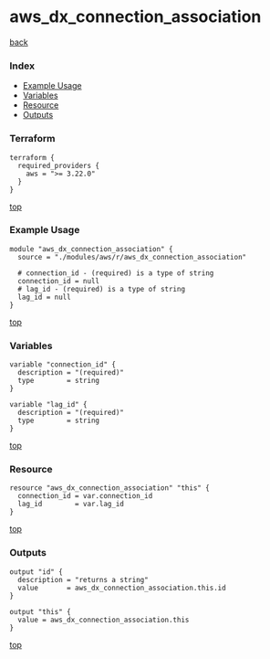 # aws_dx_connection_association

[back](../aws.md)

### Index

- [Example Usage](#example-usage)
- [Variables](#variables)
- [Resource](#resource)
- [Outputs](#outputs)

### Terraform

```hcl
terraform {
  required_providers {
    aws = ">= 3.22.0"
  }
}
```

[top](#index)

### Example Usage

```hcl
module "aws_dx_connection_association" {
  source = "./modules/aws/r/aws_dx_connection_association"

  # connection_id - (required) is a type of string
  connection_id = null
  # lag_id - (required) is a type of string
  lag_id = null
}
```

[top](#index)

### Variables

```hcl
variable "connection_id" {
  description = "(required)"
  type        = string
}

variable "lag_id" {
  description = "(required)"
  type        = string
}
```

[top](#index)

### Resource

```hcl
resource "aws_dx_connection_association" "this" {
  connection_id = var.connection_id
  lag_id        = var.lag_id
}
```

[top](#index)

### Outputs

```hcl
output "id" {
  description = "returns a string"
  value       = aws_dx_connection_association.this.id
}

output "this" {
  value = aws_dx_connection_association.this
}
```

[top](#index)